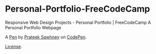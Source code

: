 # Personal-Portfolio-FreeCodeCamp
Responsive Web Design Projects - Personal Portfolio | FreeCodeCamp
A Personal Portfolio Webpage


A [Pen](https://codepen.io/prateeksawhney97/pen/zaRdbb) by [Prateek Sawhney](https://codepen.io/prateeksawhney97) on [CodePen](https://codepen.io).

[License](https://codepen.io/prateeksawhney97/pen/zaRdbb/license).
